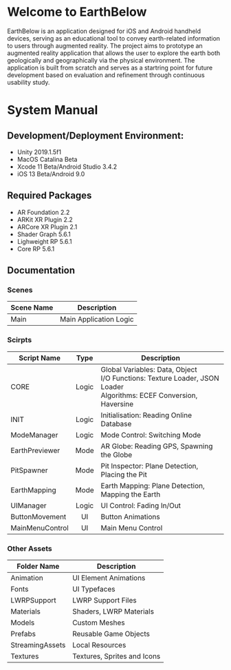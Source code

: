 # Welcome to EarthBelow
EarthBelow is an application designed for iOS and Android handheld devices, serving as an educational tool to convey earth-related information to users through augmented reality. The project aims to prototype an augmented reality application that allows the user to explore the earth both geologically and geographically via the physical environment. The application is built from scratch and serves as a startring point for future development based on evaluation and refinement through continuous usability study.

# System Manual
## Development/Deployment Environment:
- Unity 2019.1.5f1
- MacOS Catalina Beta
- Xcode 11 Beta/Android Studio 3.4.2
- iOS 13 Beta/Android 9.0

## Required Packages
- AR Foundation 2.2
- ARKit XR Plugin 2.2
- ARCore XR Plugin 2.1
- Shader Graph 5.6.1
- Lighweight RP 5.6.1
- Core RP 5.6.1

## Documentation
### Scenes
| Scene Name | Description |
| - | - |
| Main | Main Application Logic |

### Scirpts
| Script Name | Type | Description |
| - | :-: | - |
| CORE | Logic | Global Variables: Data, Object <br> I/O Functions: Texture Loader, JSON Loader <br> Algorithms: ECEF Conversion, Haversine  <br> |
| INIT | Logic | Initialisation: Reading Online Database |
| ModeManager | Logic | Mode Control: Switching Mode|
| EarthPreviewer | Mode | AR Globe: Reading GPS, Spawning the Globe |
| PitSpawner | Mode | Pit Inspector: Plane Detection, Placing the Pit |
| EarthMapping | Mode | Earth Mapping: Plane Detection, Mapping the Earth |
| UIManager | Logic | UI Control: Fading In/Out |
| ButtonMovement | UI | Button Animations|
| MainMenuControl | UI | Main Menu Control|

### Other Assets
| Folder Name | Description |
| - | - |
| Animation | UI Element Animations |
| Fonts | UI Typefaces |
| LWRPSupport | LWRP Support Files |
| Materials | Shaders, LWRP Materials |
| Models | Custom Meshes |
| Prefabs | Reusable Game Objects |
| StreamingAssets | Local Resources |
| Textures | Textures, Sprites and Icons |